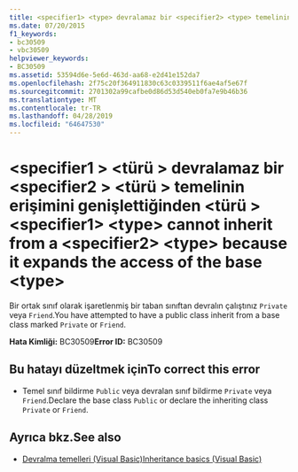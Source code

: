 ```yaml
---
title: <specifier1> <type> devralamaz bir <specifier2> <type> temelinin erişimini genişlettiğinden <type>
ms.date: 07/20/2015
f1_keywords:
- bc30509
- vbc30509
helpviewer_keywords:
- BC30509
ms.assetid: 53594d6e-5e6d-463d-aa68-e2d41e152da7
ms.openlocfilehash: 2f75c20f364911830c63c0339511f6ae4af5e67f
ms.sourcegitcommit: 2701302a99cafbe0d86d53d540eb0fa7e9b46b36
ms.translationtype: MT
ms.contentlocale: tr-TR
ms.lasthandoff: 04/28/2019
ms.locfileid: "64647530"
---
```

# <a name="specifier1-type-cannot-inherit-from-a-specifier2-type-because-it-expands-the-access-of-the-base-type"></a><span data-ttu-id="18536-102">\<specifier1 > \<türü > devralamaz bir \<specifier2 > \<türü > temelinin erişimini genişlettiğinden \<türü ></span><span class="sxs-lookup"><span data-stu-id="18536-102">\<specifier1> \<type> cannot inherit from a \<specifier2> \<type> because it expands the access of the base \<type></span></span>
<span data-ttu-id="18536-103">Bir ortak sınıf olarak işaretlenmiş bir taban sınıftan devralın çalıştınız `Private` veya `Friend`.</span><span class="sxs-lookup"><span data-stu-id="18536-103">You have attempted to have a public class inherit from a base class marked `Private` or `Friend`.</span></span>  
  
 <span data-ttu-id="18536-104">**Hata Kimliği:** BC30509</span><span class="sxs-lookup"><span data-stu-id="18536-104">**Error ID:** BC30509</span></span>  
  
## <a name="to-correct-this-error"></a><span data-ttu-id="18536-105">Bu hatayı düzeltmek için</span><span class="sxs-lookup"><span data-stu-id="18536-105">To correct this error</span></span>  
  
- <span data-ttu-id="18536-106">Temel sınıf bildirme `Public` veya devralan sınıf bildirme `Private` veya `Friend`.</span><span class="sxs-lookup"><span data-stu-id="18536-106">Declare the base class `Public` or declare the inheriting class `Private` or `Friend`.</span></span>  
  
## <a name="see-also"></a><span data-ttu-id="18536-107">Ayrıca bkz.</span><span class="sxs-lookup"><span data-stu-id="18536-107">See also</span></span>

- [<span data-ttu-id="18536-108">Devralma temelleri (Visual Basic)</span><span class="sxs-lookup"><span data-stu-id="18536-108">Inheritance basics (Visual Basic)</span></span>](~/docs/visual-basic/programming-guide/language-features/objects-and-classes/inheritance-basics.md)
